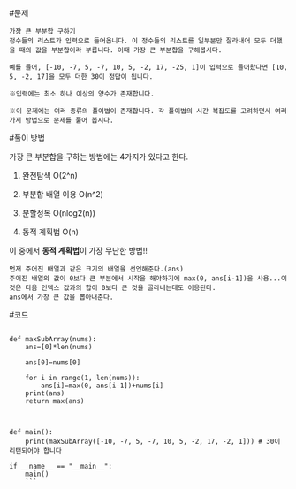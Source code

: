 #문제

```
가장 큰 부분합 구하기
정수들의 리스트가 입력으로 들어옵니다. 이 정수들의 리스트를 일부분만 잘라내어 모두 더했을 때의 값을 부분합이라 부릅니다. 이때 가장 큰 부분합을 구해봅시다.

예를 들어, [-10, -7, 5, -7, 10, 5, -2, 17, -25, 1]이 입력으로 들어왔다면 [10, 5, -2, 17]을 모두 더한 30이 정답이 됩니다.

※입력에는 최소 하나 이상의 양수가 존재합니다.

※이 문제에는 여러 종류의 풀이법이 존재합니다. 각 풀이법의 시간 복잡도를 고려하면서 여러가지 방법으로 문제를 풀어 봅시다.
```

#풀이 방법

가장 큰 부분합을 구하는 방법에는 4가지가 있다고 한다.

1. 완전탐색 O(2^n)

2. 부분합 배열 이용 O(n^2)

3. 분할정복 O(nlog2(n))

4. 동적 계획법 O(n)

이 중에서 **동적 계획법**이 가장 무난한 방법!!

    먼저 주어진 배열과 같은 크기의 배열을 선언해준다.(ans)
    주어진 배열의 값이 0보다 큰 부분에서 시작을 해야하기에 max(0, ans[i-1])을 사용...이것은 다음 인덱스 값과의 합이 0보다 큰 것을 골라내는데도 이용된다.
    ans에서 가장 큰 값을 뽑아내준다.

#코드
```

def maxSubArray(nums):
    ans=[0]*len(nums)
    
    ans[0]=nums[0]
    
    for i in range(1, len(nums)):
        ans[i]=max(0, ans[i-1])+nums[i]
    print(ans)
    return max(ans)
    


def main():
    print(maxSubArray([-10, -7, 5, -7, 10, 5, -2, 17, -2, 1])) # 30이 리턴되어야 합니다

if __name__ == "__main__":
    main()
    ```
